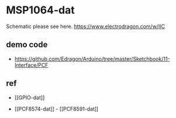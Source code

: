
# MSP1064-dat

Schematic please see here.
https://www.electrodragon.com/w/IIC


## demo code 

- https://github.com/Edragon/Arduino/tree/master/Sketchbook/11-Interface/PCF


## ref 

- [[GPIO-dat]]

- [[PCF8574-dat]] - [[PCF8591-dat]]